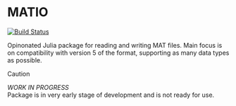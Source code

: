 # MATIO

[![Build Status](https://github.com/mkoculak/MATIO.jl/actions/workflows/CI.yml/badge.svg?branch=main)](https://github.com/mkoculak/MATIO.jl/actions/workflows/CI.yml?query=branch%3Amain)

Opinonated Julia package for reading and writing MAT files.
Main focus is on compatibility with version 5 of the format, supporting as many data types as possible.

> [!CAUTION]
> *WORK IN PROGRESS*  
> Package is in very early stage of development and is not ready for use.